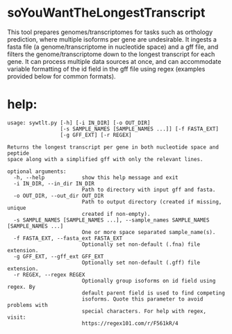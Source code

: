 # soYouWantTheLongestTranscript

This tool prepares genomes/transcriptomes for tasks such as orthology prediction, where multiple isoforms per gene are undesirable. It ingests a fasta file (a genome/transcriptome in nucleotide space) and a gff file, and filters the genome/transcriptome down to the longest transcript for each gene. It can process multiple data sources at once, and can accommodate variable formatting of the id field in the gff file using regex (examples provided below for common formats).

# help:

```
usage: sywtlt.py [-h] [-i IN_DIR] [-o OUT_DIR]
                 [-s SAMPLE_NAMES [SAMPLE_NAMES ...]] [-f FASTA_EXT]
                 [-g GFF_EXT] [-r REGEX]

Returns the longest transcript per gene in both nucleotide space and peptide
space along with a simplified gff with only the relevant lines.

optional arguments:
  -h, --help            show this help message and exit
  -i IN_DIR, --in_dir IN_DIR
                        Path to directory with input gff and fasta.
  -o OUT_DIR, --out_dir OUT_DIR
                        Path to output directory (created if missing, unique
                        created if non-empty).
  -s SAMPLE_NAMES [SAMPLE_NAMES ...], --sample_names SAMPLE_NAMES [SAMPLE_NAMES ...]
                        One or more space separated sample_name(s).
  -f FASTA_EXT, --fasta_ext FASTA_EXT
                        Optionally set non-default (.fna) file extension.
  -g GFF_EXT, --gff_ext GFF_EXT
                        Optionally set non-default (.gff) file extension.
  -r REGEX, --regex REGEX
                        Optionally group isoforms on id field using regex. By
                        default parent field is used to find competing
                        isoforms. Quote this parameter to avoid problems with
                        special characters. For help with regex, visit:
                        https://regex101.com/r/F561kR/4

```
